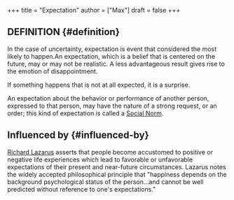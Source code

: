 +++
title = "Expectation"
author = ["Max"]
draft = false
+++

## DEFINITION {#definition}

In the case of uncertainty, expectation is event that considered the most
likely to happen.An expectation, which is a belief that is centered on the
future, may or may not be realistic. A less advantageous result gives rise to
the emotion of disappointment.

If something happens that is not at all expected, it is a surprise.

An expectation about the behavior or performance of another person, expressed
to that person, may have the nature of a strong request, or an order; this
kind of expectation is called a [Social Norm](20210728104103-social_norm.md).


## Influenced by {#influenced-by}

[Richard Lazarus](20210728104304-richard_lazarus.md) asserts that people become accustomed to positive or negative
life experiences which lead to favorable or unfavorable expectations of their
present and near-future circumstances. Lazarus notes the widely accepted
philosophical principle that "happiness depends on the background
psychological status of the person...and cannot be well predicted without
reference to one's expectations."
